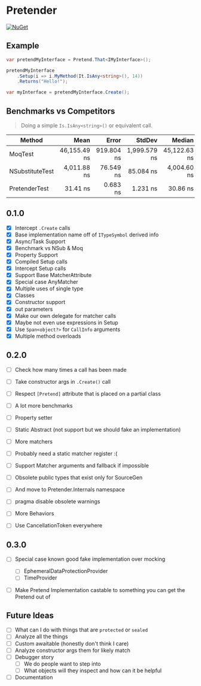 # Pretender

[![NuGet](https://img.shields.io/nuget/v/Pretender)](https://www.nuget.org/packages/Pretender)


## Example

```c#
var pretendMyInterface = Pretend.That<IMyInterface>();

pretendMyInterface
    .Setup(i => i.MyMethod(It.IsAny<string>(), 14))
    .Returns("Hello!");

var myInterface = pretendMyInterface.Create();
```

## Benchmarks vs Competitors

> Doing a simple `Is.IsAny<string>()` or equivalent call.

| Method          | Mean         | Error      | StdDev       | Median       | Gen0   | Gen1   | Allocated |
|---------------- |-------------:|-----------:|-------------:|-------------:|-------:|-------:|----------:|
| MoqTest         | 46,155.49 ns | 919.804 ns | 1,999.579 ns | 45,122.63 ns | 1.3428 | 1.2207 |    8850 B |
| NSubstituteTest |  4,011.88 ns |  76.549 ns |    85.084 ns |  4,004.60 ns | 1.2360 | 0.0381 |    7760 B |
| PretenderTest   |     31.41 ns |   0.683 ns |     1.231 ns |     30.86 ns | 0.0268 |      - |     168 B |

## 0.1.0

- [x] Intercept `.Create` calls
- [x] Base implementation name off of `ITypeSymbol` derived info
- [x] Async/Task Support
- [x] Benchmark vs NSub & Moq
- [x] Property Support
- [x] Compiled Setup calls
- [x] Intercept Setup calls
- [x] Support Base MatcherAttribute
- [x] Special case AnyMatcher
- [x] Multiple uses of single type
- [x] Classes 
- [x] Constructor support
- [x] out parameters
- [x] Make our own delegate for matcher calls
- [x] Maybe not even use expressions in Setup
- [x] Use `Span<object?>` for `CallInfo` arguments
- [x] Multiple method overloads

## 0.2.0

- [ ] Check how many times a call has been made
- [ ] Take constructor args in `.Create()` call
- [ ] Respect `[Pretend]` attribute that is placed on a partial class
- [ ] A lot more benchmarks
- [ ] Property setter
- [ ] Static Abstract (not support but we should fake an implementation)
- [ ] More matchers
- [ ] Probably need a static matcher register :(
- [ ] Support Matcher arguments and fallback if impossible
- [ ] Obsolete public types that exist only for SourceGen
- [ ] And move to Pretender.Internals namespace
- [ ] pragma disable obsolete warnings
- [ ] More Behaviors
- [ ] Use CancellationToken everywhere


## 0.3.0

- [ ] Special case known good fake implementation over mocking
  - [ ] EphemeralDataProtectionProvider
  - [ ] TimeProvider
- [ ] Make Pretend Implementation castable to something you can get the Pretend out of


## Future Ideas

- [ ] What can I do with things that are `protected` or `sealed`
- [ ] Analyze all the things
- [ ] Custom awaitable (honestly don't think I care)
- [ ] Analyze constructor args them for likely match
- [ ] Debugger story
  - [ ] We do people want to step into
  - [ ] What objects will they inspect and how can it be helpful
- [ ] Documentation
